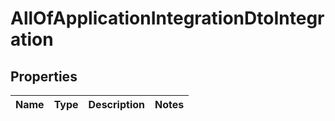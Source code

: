 # AllOfApplicationIntegrationDtoIntegration

## Properties
Name | Type | Description | Notes
------------ | ------------- | ------------- | -------------
